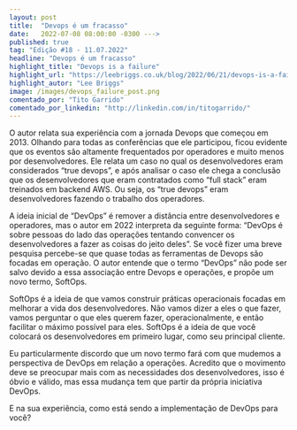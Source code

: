 ```yaml
---
layout: post 
title:  "Devops é um fracasso"
date:   2022-07-08 08:00:00 -0300 --->
published: true
tag: "Edição #18 - 11.07.2022"
headline: "Devops é um fracasso"
highlight_title: "Devops is a failure"
highlight_url: "https://leebriggs.co.uk/blog/2022/06/21/devops-is-a-failure"
highlight_autor: "Lee Briggs"
image: /images/devops_failure_post.png
comentado_por: "Tito Garrido"
comentado_por_linkedin: "http://linkedin.com/in/titogarrido/"
---
```

O autor relata sua experiência com a jornada Devops que começou em 2013. Olhando para todas as conferências que ele participou, ficou evidente que os eventos são altamente frequentados por operadores e muito menos por desenvolvedores. Ele relata um caso no qual os desenvolvedores eram considerados “true devops”, e após analisar o caso ele chega a conclusão que os desenvolvedores que eram contratados como “full stack” eram treinados em backend AWS. Ou seja, os “true devops” eram desenvolvedores fazendo o trabalho dos operadores.

A ideia inicial de “DevOps” é remover a distância entre desenvolvedores e operadores, mas o autor em 2022 interpreta da seguinte forma: “DevOps é sobre pessoas do lado das operações tentando convencer os desenvolvedores a fazer as coisas do jeito deles”. Se você fizer uma breve pesquisa percebe-se que quase todas as ferramentas de Devops são focadas em operação. O autor entende que o termo “DevOps” não pode ser salvo devido a essa associação entre Devops e operações, e propõe um novo termo, SoftOps.

SoftOps é a ideia de que vamos construir práticas operacionais focadas em melhorar a vida dos desenvolvedores. Não vamos dizer a eles o que fazer, vamos perguntar o que eles querem fazer, operacionalmente, e então facilitar o máximo possível para eles. SoftOps é a ideia de que você colocará os desenvolvedores em primeiro lugar, como seu principal cliente.

Eu particularmente discordo que um novo termo fará com que mudemos a perspectiva de DevOps em relação a operações. Acredito que o movimento deve se preocupar mais com as necessidades dos desenvolvedores, isso é óbvio e válido, mas essa mudança tem que partir da própria iniciativa DevOps.

E na sua experiência, como está sendo a implementação de DevOps para você?
